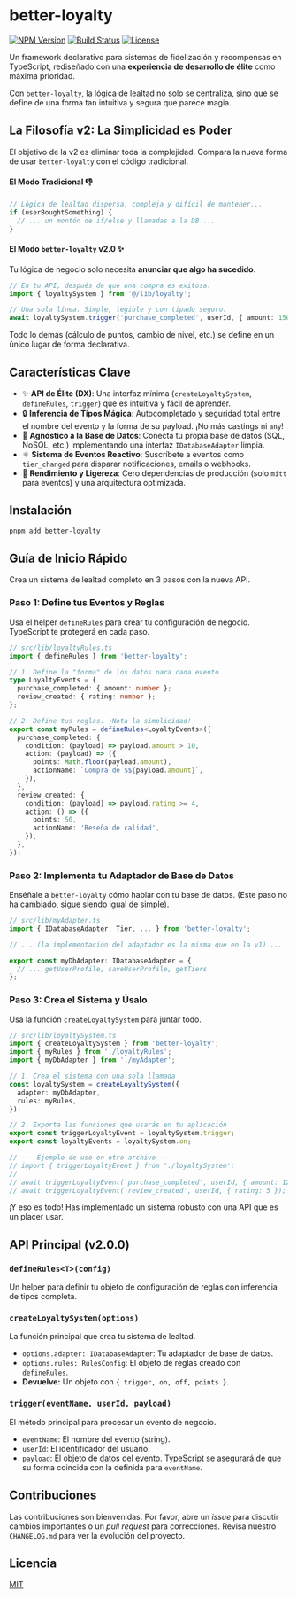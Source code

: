 # better-loyalty

[![NPM Version](https://img.shields.io/npm/v/better-loyalty.svg)](https://www.npmjs.com/package/better-loyalty)
[![Build Status](https://img.shields.io/github/actions/workflow/status/EijunnN/better-loyalty/main.yml?branch=main)](https://github.com/EijunnN/better-loyalty/actions)
[![License](https://img.shields.io/npm/l/better-loyalty.svg)](https://github.com/EijunnN/better-loyalty/blob/main/LICENSE)

Un framework declarativo para sistemas de fidelización y recompensas en TypeScript, rediseñado con una **experiencia de desarrollo de élite** como máxima prioridad.

Con `better-loyalty`, la lógica de lealtad no solo se centraliza, sino que se define de una forma tan intuitiva y segura que parece magia.

## La Filosofía v2: La Simplicidad es Poder

El objetivo de la v2 es eliminar toda la complejidad. Compara la nueva forma de usar `better-loyalty` con el código tradicional.

#### El Modo Tradicional 👎

```typescript
// Lógica de lealtad dispersa, compleja y difícil de mantener...
if (userBoughtSomething) {
  // ... un montón de if/else y llamadas a la DB ...
}
```

#### El Modo `better-loyalty` v2.0 ✨

Tu lógica de negocio solo necesita **anunciar que algo ha sucedido**.

```typescript
// En tu API, después de que una compra es exitosa:
import { loyaltySystem } from '@/lib/loyalty';

// Una sola línea. Simple, legible y con tipado seguro.
await loyaltySystem.trigger('purchase_completed', userId, { amount: 150 });
```

Todo lo demás (cálculo de puntos, cambio de nivel, etc.) se define en un único lugar de forma declarativa.

## Características Clave

- ✨ **API de Élite (DX)**: Una interfaz mínima (`createLoyaltySystem`, `defineRules`, `trigger`) que es intuitiva y fácil de aprender.
- 🔒 **Inferencia de Tipos Mágica**: Autocompletado y seguridad total entre el nombre del evento y la forma de su payload. ¡No más castings ni `any`!
- 🔌 **Agnóstico a la Base de Datos**: Conecta tu propia base de datos (SQL, NoSQL, etc.) implementando una interfaz `IDatabaseAdapter` limpia.
- ⚛️ **Sistema de Eventos Reactivo**: Suscríbete a eventos como `tier_changed` para disparar notificaciones, emails o webhooks.
- 🚀 **Rendimiento y Ligereza**: Cero dependencias de producción (solo `mitt` para eventos) y una arquitectura optimizada.

## Instalación

```bash
pnpm add better-loyalty
```

## Guía de Inicio Rápido

Crea un sistema de lealtad completo en 3 pasos con la nueva API.

### Paso 1: Define tus Eventos y Reglas

Usa el helper `defineRules` para crear tu configuración de negocio. TypeScript te protegerá en cada paso.

```typescript
// src/lib/loyaltyRules.ts
import { defineRules } from 'better-loyalty';

// 1. Define la "forma" de los datos para cada evento
type LoyaltyEvents = {
  purchase_completed: { amount: number };
  review_created: { rating: number };
};

// 2. Define tus reglas. ¡Nota la simplicidad!
export const myRules = defineRules<LoyaltyEvents>({
  purchase_completed: {
    condition: (payload) => payload.amount > 10,
    action: (payload) => ({
      points: Math.floor(payload.amount),
      actionName: `Compra de $${payload.amount}`,
    }),
  },
  review_created: {
    condition: (payload) => payload.rating >= 4,
    action: () => ({
      points: 50,
      actionName: 'Reseña de calidad',
    }),
  },
});
```

### Paso 2: Implementa tu Adaptador de Base de Datos

Enséñale a `better-loyalty` cómo hablar con tu base de datos. (Este paso no ha cambiado, sigue siendo igual de simple).

```typescript
// src/lib/myAdapter.ts
import { IDatabaseAdapter, Tier, ... } from 'better-loyalty';

// ... (la implementación del adaptador es la misma que en la v1) ...

export const myDbAdapter: IDatabaseAdapter = {
  // ... getUserProfile, saveUserProfile, getTiers
};
```

### Paso 3: Crea el Sistema y Úsalo

Usa la función `createLoyaltySystem` para juntar todo.

```typescript
// src/lib/loyaltySystem.ts
import { createLoyaltySystem } from 'better-loyalty';
import { myRules } from './loyaltyRules';
import { myDbAdapter } from './myAdapter';

// 1. Crea el sistema con una sola llamada
const loyaltySystem = createLoyaltySystem({
  adapter: myDbAdapter,
  rules: myRules,
});

// 2. Exporta las funciones que usarás en tu aplicación
export const triggerLoyaltyEvent = loyaltySystem.trigger;
export const loyaltyEvents = loyaltySystem.on;

// --- Ejemplo de uso en otro archivo ---
// import { triggerLoyaltyEvent } from './loyaltySystem';
//
// await triggerLoyaltyEvent('purchase_completed', userId, { amount: 120 });
// await triggerLoyaltyEvent('review_created', userId, { rating: 5 });
```

¡Y eso es todo! Has implementado un sistema robusto con una API que es un placer usar.

## API Principal (v2.0.0)

### `defineRules<T>(config)`

Un helper para definir tu objeto de configuración de reglas con inferencia de tipos completa.

### `createLoyaltySystem(options)`

La función principal que crea tu sistema de lealtad.

- `options.adapter: IDatabaseAdapter`: Tu adaptador de base de datos.
- `options.rules: RulesConfig`: El objeto de reglas creado con `defineRules`.
- **Devuelve:** Un objeto con `{ trigger, on, off, points }`.

### `trigger(eventName, userId, payload)`

El método principal para procesar un evento de negocio.

- `eventName`: El nombre del evento (string).
- `userId`: El identificador del usuario.
- `payload`: El objeto de datos del evento. TypeScript se asegurará de que su forma coincida con la definida para `eventName`.

## Contribuciones

Las contribuciones son bienvenidas. Por favor, abre un _issue_ para discutir cambios importantes o un _pull request_ para correcciones. Revisa nuestro `CHANGELOG.md` para ver la evolución del proyecto.

## Licencia

[MIT](./LICENSE)
